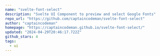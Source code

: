 ```yaml
---
name: "svelte-font-select"
description: "Svelte UI Component to preview and select Google Fonts"
repo_url: "https://github.com/captaincodeman/svelte-font-select"
author: "captaincodeman"
homepage: "https://captaincodeman.github.io/svelte-font-select/"
updated: "2024-04-29T20:46:17.722Z"
github_stars: 4
tags: 
  - ui
---
```

